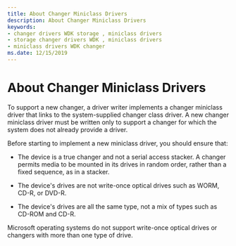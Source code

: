 ```yaml
---
title: About Changer Miniclass Drivers
description: About Changer Miniclass Drivers
keywords:
- changer drivers WDK storage , miniclass drivers
- storage changer drivers WDK , miniclass drivers
- miniclass drivers WDK changer
ms.date: 12/15/2019
---
```


# About Changer Miniclass Drivers

To support a new changer, a driver writer implements a changer miniclass driver that links to the system-supplied changer class driver. A new changer miniclass driver must be written only to support a changer for which the system does not already provide a driver.

Before starting to implement a new miniclass driver, you should ensure that:

- The device is a true changer and not a serial access stacker. A changer permits media to be mounted in its drives in random order, rather than a fixed sequence, as in a stacker.

- The device's drives are not write-once optical drives such as WORM, CD-R, or DVD-R.

- The device's drives are all the same type, not a mix of types such as CD-ROM and CD-R.

Microsoft operating systems do not support write-once optical drives or changers with more than one type of drive.
